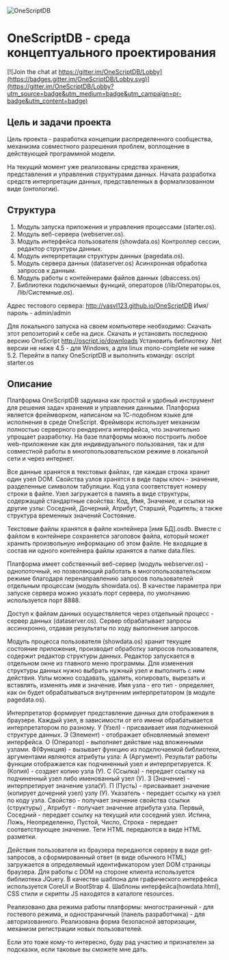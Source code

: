 ![OneScriptDB](https://github.com/vasvl123/OneScriptDB/blob/master/resource/osdb.png "OneScriptDB")

# OneScriptDB - среда концептуального проектирования

[![Join the chat at https://gitter.im/OneScriptDB/Lobby](https://badges.gitter.im/OneScriptDB/Lobby.svg)](https://gitter.im/OneScriptDB/Lobby?utm_source=badge&utm_medium=badge&utm_campaign=pr-badge&utm_content=badge)

## Цель и задачи проекта

Цель проекта - разработка концепции распределенного сообщества, механизма совместного разрешения проблем, воплощение в действующей программной модели.

На текущий момент уже реализованы средства хранения, представления и управления структурами данных.
Начата разработка средств интерпретации данных, представленных в формализованном виде (онтологии).

## Структура

1. Модуль запуска приложения и управления процессами (starter.os).
2. Модуль веб-сервера (webserver.os).
3. Модуль интерфейса пользователя (showdata.os) Контроллер сессии, редактор структуры данных.
4. Модуль интерпретации структуры данных (pagedata.os).
5. Модуль сервера данных (dataserver.os) Асинхронная обработка запросов к данным.
6. Модуль работы с контейнерами файлов данных (dbaccess.os)
7. Библиотеки подключаемых функций, операторов (/lib/Операторы.os, /lib/Системные.os).

Адрес тестового сервера: http://vasvl123.github.io/OneScriptDB Имя/пароль - admin/admin

Для локального запуска на своем компьютере необходимо:
Скачать этот репозиторий к себе на диск.
Скачать и установить последнюю версию OneScript http://oscript.io/downloads
Установить библиотеку .Net версии не ниже 4.5 - для Windows, а для linux mono-complete не ниже 5.2.
Перейти в папку OneScriptDB и выполнить команду: oscript starter.os

## Описание

Платформа OneScriptDB задумана как простой и удобный инструмент для решения задач хранения и управления данными. Платформа является фреймворком, написаном на 1С-подобном языке для исполнения в среде OneScript. Фреймворк использует механизм полностью серверного рендеринга интерфейса, что значительно упрощает разработку. На базе платформы можно построить любое web-приложение как для индивидуального пользования, так и для совместной работы в многопользовательском режиме в локальной сети и через интернет.

Все данные хранятся в текстовых файлах, где каждая строка хранит один узел DOM. Свойства узлов хранятся в виде пары ключ - значение, разделенные символом табуляции. Код узла соответствует номеру строки в файле. Узел загружается в память в виде структуры, содержащей стандартные свойства: Код, Имя, Значение, и ссылки на другие узлы: Соседний, Дочерний, Атрибут, Старший, Родитель; а также структура временных значений Состояние.

Текстовые файлы хранятся в файле контейнера [имя БД].osdb. Вместе с файлом в контейнере сохраняется заголовок файла, который может хранить произвольную информацию об этом файле. Не входящие в состав ни одного контейнера файлы хранятся в папке data\.files.

Платформа имеет собственный веб-сервер (модуль webserver.os) - однопоточный, но позволяющий работать в многопользовательском режиме благодаря перенаправлению запросов пользователей отдельным процессам (модуль showdata.os). В качестве параметра при запуске сервера можно указать порт сервера, по умолчанию используется порт 8888.

Доступ к файлам данных осуществляется через отдельный процесс - сервер данных (dataserver.os). Сервер обрабатывает запросы ассинхронно, отдавая результаты по ходу выполнения запросов.

Модуль процесса пользователя (showdata.os) хранит текущее состояние приложения, производит обработку запросов пользователя, содержит редактор структуры данных. Редактор запускается в отдельном окне из главного меню программы. Для изменения структуры данных нужно выбрать нужный узел и выполнить с ним действия. Узлы можно создавать, удалять, копировать, вырезать и вставлять, изменять имя и значение. Имя узла - его тип - определяет, как он будет обрабатываться внутренним интерпретатором (в модуле pagedata.os).

Интерпретатор формирует представление данных для отображения в браузере. Каждый узел, в зависимости от его имени обрабатывается интерпретатором по разному. У (Узел) - присваивает имя подчиненной структуре данных. Э (Элемент) - отображает обновляемый элемент интерфейса. О (Оператор) - выполняет действие над вложенными узлами. Ф(Функция) - вызывает функцию из подключаемой библиотеки, аргументами являются атрибуты узла: А (Аргумент). Результат работы функции отображается как подчиненный узел и интерпретируется. К (Копия) - создает копию узла (У). С (Ссылка) - передает ссылку на подчиненный узел либо именованный узел (У). З (Значение) - интерпретирует значение узла(У). П (Пусть) - присваивает значение (копирует дочерний узел) узлу (У). Указатель - передает ссылку на узел по коду узла. Свойство - получает значение свойства ссылки (структуры) , Атрибут - получает значение атрибута узла. Первый, Соседний - передает ссылку на текущий или соседний узел. Истина, Ложь, Неопределенно, Пустой, Число, Строка - передает соответствующее значение. Теги HTML передаются в виде HTML разметки.

Действия пользователя из браузера передаются серверу в виде get-запросов, а сформированный ответ (в виде обычного HTML) загружается в определяемый идентификатором узел DOM страницы браузера. Для работы с DOM на стороне клиента используется библиотека JQuery. В качестве шаблона для графического интерфейса используется CoreUI и BootStrap 4. Шаблоны интерфейса(howdata.html), CSS стили и скрипты JS находятся в каталоге resources.

Реализовано два режима работы платформы: многостраничный - для гостевого режима, и одностраничный (панель разработчика) - для авторизованного. Реализована форма безопасной авторизации, механизм регистрации новых пользователей.

Если это тоже кому-то интересно, буду рад участию и признателен за подсказки, если таковые вы сможете мне дать.
